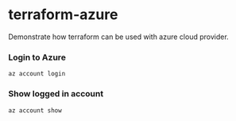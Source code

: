 # terraform-azure

Demonstrate how terraform can be used with azure cloud provider.

### Login to Azure

```
az account login
```

### Show logged in account

```
az account show
```


